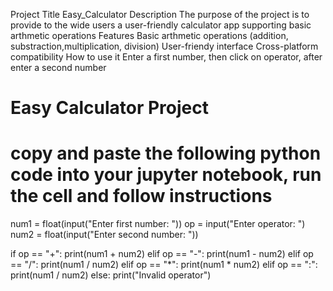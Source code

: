 Project Title
Easy_Calculator
Description 
The purpose of the project is to provide to the wide users a user-friendly calculator app supporting basic arthmetic operations
Features
Basic arthmetic operations (addition, substraction,multiplication, division)
User-friendy interface 
Cross-platform compatibility
How to use it
Enter a first number, then click on operator, after  enter a second number

# Easy Calculator Project
# copy and paste the following python code into your jupyter notebook, run the cell and follow instructions
num1 = float(input("Enter first number: "))
op = input("Enter operator: ")
num2 = float(input("Enter second number: "))

if op == "+":
    print(num1 + num2)
elif op == "-":
    print(num1 - num2)
elif op == "/":
    print(num1 / num2)
elif op == "*":
    print(num1 * num2)
elif op == ":":
    print(num1 / num2)
else:
    print("Invalid operator")

